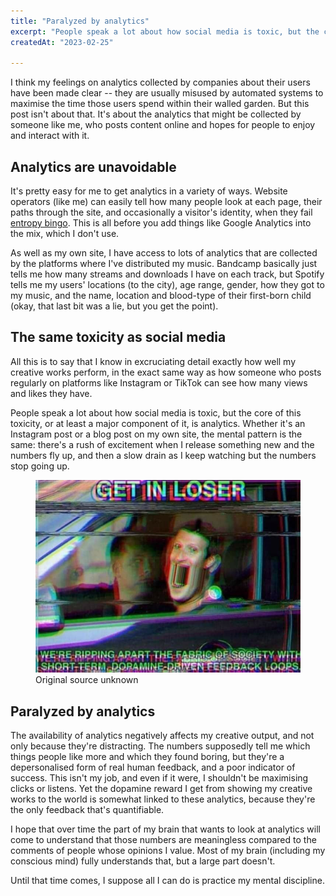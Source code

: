 ```yaml
---
title: "Paralyzed by analytics"
excerpt: "People speak a lot about how social media is toxic, but the core of this toxicity, or at least a major component of it, is analytics."
createdAt: "2023-02-25"

---
```


I think my feelings on analytics collected by companies about their users have
been made clear -- they are usually misused by automated systems to maximise
the time those users spend within their walled garden. But this post isn't
about that. It's about the analytics that might be collected by someone like
me, who posts content online and hopes for people to enjoy and interact with
it.

## Analytics are unavoidable

It's pretty easy for me to get analytics in a variety of ways. Website
operators (like me) can easily tell how many people look at each page, their
paths through the site, and occasionally a visitor's identity, when they fail
[entropy bingo](https://ellie.clifford.lol/blog/entropy-bingo). This is all
before you add things like Google Analytics into the mix, which I don't use.

As well as my own site, I have access to lots of analytics that are collected
by the platforms where I've distributed my music. Bandcamp basically just tells
me how many streams and downloads I have on each track, but Spotify tells me my
users' locations (to the city), age range, gender, how they got to my music,
and the name, location and blood-type of their first-born child (okay, that
last bit was a lie, but you get the point).

## The same toxicity as social media

All this is to say that I know in excruciating detail exactly how well my
creative works perform, in the exact same way as how someone who posts
regularly on platforms like Instagram or TikTok can see how many views and
likes they have.

People speak a lot about how social media is toxic, but the core of this
toxicity, or at least a major component of it, is analytics. Whether it's an
Instagram post or a blog post on my own site, the mental pattern is the same:
there's a rush of excitement when I release something new and the numbers fly
up, and then a slow drain as I keep watching but the numbers stop going up.

<figure>
  <img src="./meme.jpg"
       alt="A meme of Mark Zuckerberg in a car saying 'Get in loser, we're
            ripping apart the fabric of society with short-term dopamine-driven
            feedback loops'" />
  <figcaption>Original source unknown</figcaption>
</figure>

## Paralyzed by analytics

The availability of analytics negatively affects my creative output, and not
only because they're distracting. The numbers supposedly tell me which things
people like more and which they found boring, but they're a depersonalised form
of real human feedback, and a poor indicator of success. This isn't my job, and
even if it were, I shouldn't be maximising clicks or listens. Yet the dopamine
reward I get from showing my creative works to the world is somewhat linked to
these analytics, because they're the only feedback that's quantifiable.

I hope that over time the part of my brain that wants to look at analytics will
come to understand that those numbers are meaningless compared to the comments
of people whose opinions I value. Most of my brain (including my conscious
mind) fully understands that, but a large part doesn't.

Until that time comes, I suppose all I can do is practice my mental discipline.

